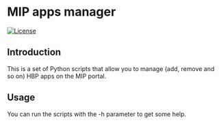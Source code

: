 # MIP apps manager

[![License](https://img.shields.io/badge/license-MIT-blue.svg)](https://github.com/LREN-CHUV/bootstrap-hbp-app/blob/master/LICENSE)

## Introduction

This is a set of Python scripts that allow you to manage (add, remove and so on) HBP apps on the MIP portal.

## Usage

You can run the scripts with the -h parameter to get some help.
